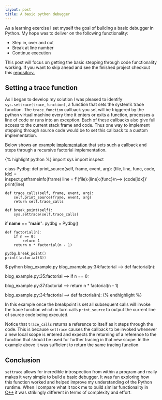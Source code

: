 ```yaml
---
layout: post
title: A basic python debugger
---
```


As a learning exercise I set myself the goal of building a basic debugger in Python. My hope was to deliver on the
following functionality:

* Step in, over and out
* Break at line number
* Continue execution

This post will focus on getting the basic stepping through code functionality working. If you want to skip ahead and see
the finished project checkout this [repository.](https://github.com/davidkdickson/pydbg)

## Setting a trace function
As I began to develop my solution I was pleased to identify `sys.settrace(trace_function)`, a function that sets the system’s
trace function. The `trace_function` callback you set will be triggered by the python virtual machine every time it enters
or exits a function, processes a line of code or runs into an exception. Each of these callbacks also give full access
to the current stack frame and code. Thus one way to implement stepping through source code would be to set this
callback to a custom implementation.

Below shows an example [implementation](https://github.com/davidkdickson/pydbg/blob/master/examples/blog_example.py) that
sets such a callback and steps through a recursive factorial implementation.

{% highlight python %}
import sys
import inspect

class Pydbg:
    def print_source(self, frame, event, arg):
        (file, line, func, code, idx) = \
                inspect.getframeinfo(frame)
        line = f'{file}:{line}:{func}\n--> {code[idx]}'
        print(line)

    def trace_calls(self, frame, event, arg):
        self.print_source(frame, event, arg)
        return self.trace_calls

    def break_point(self):
        sys.settrace(self.trace_calls)

if __name__ == "__main__":
    pydbg = Pydbg()

    def factorial(n):
        if n == 0:
            return 1
        return n * factorial(n - 1)

    pydbg.break_point()
    print(factorial(3))


$ python blog_example.py
blog_example.py:34:factorial
-->     def factorial(n):

blog_example.py:35:factorial
-->         if n == 0:

blog_example.py:37:factorial
-->         return n * factorial(n - 1)

blog_example.py:34:factorial
-->     def factorial(n):
{% endhighlight %}


In this example once the breakpoint is set all subsequent calls will invoke the trace function which in turn calls
`print_source` to output the current line of source code being executed.

Notice that `trace_calls` returns a reference
to itself as it steps through the code. This is because `settrace` causes the callback to be invoked whenever a new local
scope is entered and expects the returning of a reference to the function that should be used for further tracing in that new
scope. In the example above it was sufficient to return the same tracing function.

## Conclusion
`settrace` allows for incredible introspection from within a program and really makes it very simple to build a basic
debugger. It was fun exploring how this function worked and helped improve my understanding of the Python runtime.
When I compare what it took me to build similar functionality in [C++](https://github.com/davidkdickson/basicdbg) it was
strikingly different in terms of complexity and effort.


